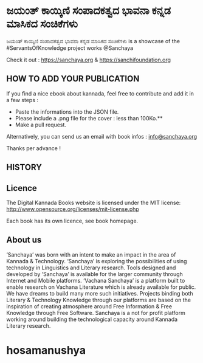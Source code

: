 # ಜಯಂತ್ ಕಾಯ್ಕಿಣಿ ಸಂಪಾದಕತ್ವದ ಭಾವನಾ ಕನ್ನಡ ಮಾಸಿಕದ ಸಂಚಿಕೆಗಳು

ಜಯಂತ್ ಕಾಯ್ಕಿಣಿ ಸಂಪಾದಕತ್ವದ ಭಾವನಾ ಕನ್ನಡ ಮಾಸಿಕದ ಸಂಚಿಕೆಗಳು is a showcase of the #ServantsOfKnowledge project works @Sanchaya

Check it out : https://sanchaya.org & https://sanchifoundation.org

## HOW TO ADD YOUR PUBLICATION

If you find a nice ebook about kannada, feel free to contribute and add it in a few steps :

- Paste the informations into the JSON file.
- Please include a .png file for the cover : less than 100Ko.**
- Make a pull request.

Alternatively, you can send us an email with book infos : info@sanchaya.org

Thanks per advance !

## HISTORY


## Licence

The Digital Kannada Books website is licensed under the MIT license: http://www.opensource.org/licenses/mit-license.php

Each book has its own licence, see book homepage.

## About us
‘Sanchaya’ was born with an intent to make an impact in the area of Kannada & Technology. ‘Sanchaya’ is exploring the possibilities of using technology in Linguistics and Literary research. Tools designed and developed by ‘Sanchaya’ is available for the larger community through Internet and Mobile platforms. ‘Vachana Sanchaya’ is a platform built to enable research on Vachana Literature which is already available for public. We have dreams to build many more such initiatives. Projects binding both Literary & Technology Knowledge through our platforms are based on the inspiration of creating atmosphere around Free Information & Free Knowledge through Free Software. Sanchaya is a not for profit platform working around building the technological capacity around Kannada Literary research.
# hosamanushya
